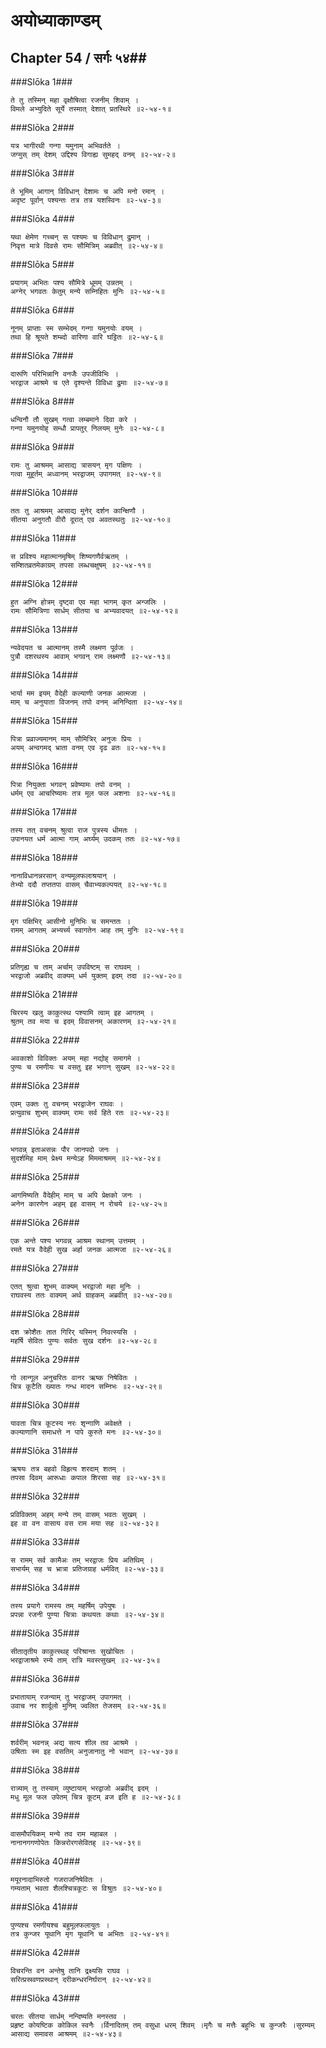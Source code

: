 अयोध्याकाण्डम्
===============================


## Chapter 54  / सर्गः ५४##


###Slōka 1###


    ते तु तस्मिन् महा वृक्षौषित्वा रजनीम् शिवाम् ।
    विमले अभ्युदिते सूर्ये तस्मात् देशात् प्रतस्थिरे ॥२-५४-१॥


###Slōka 2###


    यत्र भागीरथी गन्गा यमुनाम् अभिवर्तते ।
    जग्मुस् तम् देशम् उद्दिश्य विगाह्य सुमहद् वनम् ॥२-५४-२॥


###Slōka 3###


    ते भूमिम् आगान् विविधान् देशामः च अपि मनो रमान् ।
    अदृष्ट पूर्वान् पश्यन्तः तत्र तत्र यशस्विनः ॥२-५४-३॥


###Slōka 4###


    यथा क्षेमेण गच्चन् स पश्यमः च विविधान् द्रुमान् ।
    निवृत्त मात्रे दिवसे रामः सौमित्रिम् अब्रवीत् ॥२-५४-४॥


###Slōka 5###


    प्रयागम् अभितः पश्य सौमित्रे धूमम् उन्नतम् ।
    अग्नेर् भगवतः केतुम् मन्ये सम्निहितः मुनिः ॥२-५४-५॥


###Slōka 6###


    नूनम् प्राप्ताः स्म सम्भेदम् गन्गा यमुनयोः वयम् ।
    तथा हि श्रूयते शम्ब्दो वारिणा वारि घट्टितः ॥२-५४-६॥


###Slōka 7###


    दारूणि परिभिन्नानि वनजैः उपजीविभिः ।
    भरद्वाज आश्रमे च एते दृश्यन्ते विविधा द्रुमाः ॥२-५४-७॥


###Slōka 8###


    धन्विनौ तौ सुखम् गत्वा लम्बमाने दिवा करे ।
    गन्गा यमुनयोह् सम्धौ प्रापतुर् निलयम् मुनेः ॥२-५४-८॥


###Slōka 9###


    रामः तु आश्रमम् आसाद्य त्रासयन् मृग पक्षिणः ।
    गत्वा मुहूर्तम् अध्वानम् भरद्वाजम् उपागमत् ॥२-५४-९॥


###Slōka 10###


    ततः तु आश्रमम् आसाद्य मुनेर् दर्शन कान्क्षिणौ ।
    सीतया अनुगतौ वीरौ दूरात् एव अवतस्थतुः ॥२-५४-१०॥


###Slōka 11###


    स प्रविश्य महात्मानमृषिम् शिष्यगणैर्वऋतम् ।
    सम्शितव्रतमेकाग्रम् तपसा लब्धचक्षुषम् ॥२-५४-११॥


###Slōka 12###


    हुत अग्नि होत्रम् दृष्ट्वा एव महा भागम् कृत अन्जलिः ।
    रामः सौमित्रिणा सार्धम् सीतया च अभ्यवादयत् ॥२-५४-१२॥


###Slōka 13###


    न्यवेदयत च आत्मानम् तस्मै लक्ष्मण पूर्वजः ।
    पुत्रौ दशरथस्य आवाम् भगवन् राम लक्ष्मणौ ॥२-५४-१३॥


###Slōka 14###


    भार्या मम इयम् वैदेही कल्याणी जनक आत्मजा ।
    माम् च अनुयाता विजनम् तपो वनम् अनिन्दिता ॥२-५४-१४॥


###Slōka 15###


    पित्रा प्रव्राज्यमानम् माम् सौमित्रिर् अनुजः प्रियः ।
    अयम् अन्वगमद् भ्राता वनम् एव दृढ व्रतः ॥२-५४-१५॥


###Slōka 16###


    पित्रा नियुक्ता भगवन् प्रवेष्यामः तपो वनम् ।
    धर्मम् एव आचरिष्यामः तत्र मूल फल अशनाः ॥२-५४-१६॥


###Slōka 17###


    तस्य तत् वचनम् श्रुत्वा राज पुत्रस्य धीमतः ।
    उपानयत धर्म आत्मा गाम् अर्घ्यम् उदकम् ततः ॥२-५४-१७॥


###Slōka 18###


    नानाविधानन्नरसान् वन्यमूलफलाश्रयान् ।
    तेभ्यो ददौ तप्ततपा वासम् चैवाभ्यकल्पयत् ॥२-५४-१८॥


###Slōka 19###


    मृग पक्षिभिर् आसीनो मुनिभिः च समन्ततः ।
    रामम् आगतम् अभ्यर्च्य स्वागतेन आह तम् मुनिः ॥२-५४-१९॥


###Slōka 20###


    प्रतिगृह्य च ताम् अर्चाम् उपविष्टम् स राघवम् ।
    भरद्वाजो अब्रवीद् वाक्यम् धर्म युक्तम् इदम् तदा ॥२-५४-२०॥


###Slōka 21###


    चिरस्य खलु काकुत्स्थ पश्यामि त्वाम् इह आगतम् ।
    श्रुतम् तव मया च इदम् विवासनम् अकारणम् ॥२-५४-२१॥


###Slōka 22###


    अवकाशो विविक्तः अयम् महा नद्योह् समागमे ।
    पुण्यः च रमणीयः च वसतु इह भगान् सुखम् ॥२-५४-२२॥


###Slōka 23###


    एवम् उक्तः तु वचनम् भरद्वाजेन राघवः ।
    प्रत्युवाच शुभम् वाक्यम् रामः सर्व हिते रतः ॥२-५४-२३॥


###Slōka 24###


    भगवन्न् इताअसन्नः पौर जानपदो जनः ।
    सुदर्शमिह माम् प्रेक्ष्य मन्येऽह मिममाश्रमम् ॥२-५४-२४॥


###Slōka 25###


    आगमिष्यति वैदेहीम् माम् च अपि प्रेक्षको जनः ।
    अनेन कारणेन अहम् इह वासम् न रोचये ॥२-५४-२५॥


###Slōka 26###


    एक अन्ते पश्य भगवन्न् आश्रम स्थानम् उत्तमम् ।
    रमते यत्र वैदेही सुख अर्हा जनक आत्मजा ॥२-५४-२६॥


###Slōka 27###


    एतत् श्रुत्वा शुभम् वाक्यम् भरद्वाजो महा मुनिः ।
    राघवस्य ततः वाक्यम् अर्थ ग्राहकम् अब्रवीत् ॥२-५४-२७॥


###Slōka 28###


    दश क्रोशैतः तात गिरिर् यस्मिन् निवत्स्यसि ।
    महर्षि सेवितः पुण्यः सर्वतः सुख दर्शनः ॥२-५४-२८॥


###Slōka 29###


    गो लान्गूल अनुचरितः वानर ऋष्क निषेवितः ।
    चित्र कूटैति ख्यातः गन्ध मादन सम्निभः ॥२-५४-२९॥


###Slōka 30###


    यावता चित्र कूटस्य नरः शृन्गाणि अवेक्षते ।
    कल्याणानि समाधत्ते न पापे कुरुते मनः ॥२-५४-३०॥


###Slōka 31###


    ऋषयः तत्र बहवो विहृत्य शरदाम् शतम् ।
    तपसा दिवम् आरूधाः कपाल शिरसा सह ॥२-५४-३१॥


###Slōka 32###


    प्रविविक्तम् अहम् मन्ये तम् वासम् भवतः सुखम् ।
    इह वा वन वासाय वस राम मया सह ॥२-५४-३२॥


###Slōka 33###


    स रामम् सर्व कामैअः तम् भरद्वाजः प्रिय अतिथिम् ।
    सभार्यम् सह च भ्रात्रा प्रतिजग्राह धर्मवित् ॥२-५४-३३॥


###Slōka 34###


    तस्य प्रयागे रामस्य तम् महर्षिम् उपेयुषः ।
    प्रपन्ना रजनी पुण्या चित्राः कथयतः कथाः ॥२-५४-३४॥


###Slōka 35###


    सीतातृतीय काकुत्स्थह् परिश्रान्तः सुखोचितः ।
    भरद्वाजाश्रमे रम्ये ताम् रात्रि मवस्त्सुखम् ॥२-५४-३५॥


###Slōka 36###


    प्रभातायाम् रजन्याम् तु भरद्वाजम् उपागमत् ।
    उवाच नर शार्दूलो मुनिम् ज्वलित तेजसम् ॥२-५४-३६॥


###Slōka 37###


    शर्वरीम् भवनन्न् अद्य सत्य शील तव आश्रमे ।
    उषिताः स्म इह वसतिम् अनुजानातु नो भवान् ॥२-५४-३७॥


###Slōka 38###


    रात्र्याम् तु तस्याम् व्युष्टायाम् भरद्वाजो अब्रवीद् इदम् ।
    मधु मूल फल उपेतम् चित्र कूटम् व्रज इति ह ॥२-५४-३८॥


###Slōka 39###


    वासमौपयिकम् मन्ये तव राम महाबल ।
    नानानगगणोपेतः किन्नरोरगसेवितह् ॥२-५४-३९॥


###Slōka 40###


    मयूरनादाभिरुतो गजराजनिषेवितः ।
    गम्यताम् भवता शैलश्चित्रकूटः स विश्रुतः ॥२-५४-४०॥


###Slōka 41###


    पुण्यश्च रमणीयश्च बहुमूलफलायुतः ।
    तत्र कुन्जर यूथानि मृग यूथानि च अभितः ॥२-५४-४१॥


###Slōka 42###


    विचरन्ति वन अन्तेषु तानि द्रक्ष्यसि राघव ।
    सरित्प्रस्रवणप्रस्थान् दरीकन्धरनिर्घरान् ॥२-५४-४२॥


###Slōka 43###


    चरतः सीतया सार्धम् नन्दिष्यति मनस्तव ।
    प्रहृष्ट कोयष्टिक कोकिल स्वनैः ।र्विनादितम् तम् वसुधा धरम् शिवम् ।मृगैः च मत्तैः बहुभिः च कुन्जरैः ।सुरम्यम् आसाद्य समावस आश्रमम् ॥२-५४-४३॥


